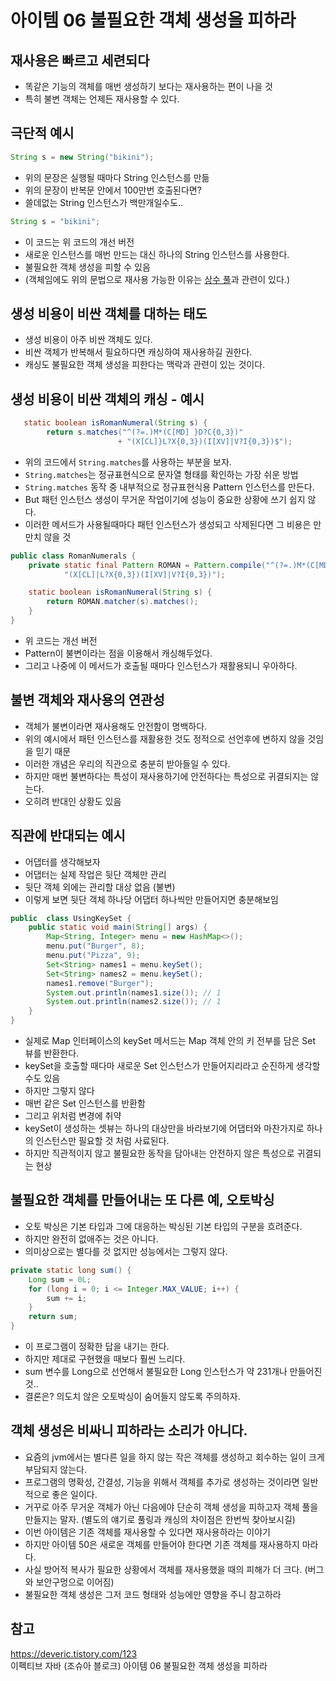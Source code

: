 # 아이템 06 불필요한 객체 생성을 피하라

## 재사용은 빠르고 세련되다
- 똑같은 기능의 객체를 매번 생성하기 보다는 재사용하는 편이 나을 것
- 특히 불변 객체는 언제든 재사용할 수 있다.

## 극단적 예시
```java
String s = new String("bikini");
```
- 위의 문장은 실행될 때마다 String 인스턴스를 만듦
- 위의 문장이 반복문 안에서 100만번 호출된다면? 
- 쓸데없는 String 인스턴스가 백만개일수도..

```java
String s = "bikini";
```
- 이 코드는 위 코드의 개선 버전
- 새로운 인스턴스를 매번 만드는 대신 하나의 String 인스턴스를 사용한다.
- 불필요한 객체 생성을 피할 수 있음
- (객체임에도 위의 문법으로 재사용 가능한 이유는 [상수 풀](https://deveric.tistory.com/123)과 관련이 있다.)

## 생성 비용이 비싼 객체를 대하는 태도

- 생성 비용이 아주 비싼 객체도 있다.
- 비싼 객체가 반복해서 필요하다면 캐싱하여 재사용하길 권한다.
- 캐싱도 불필요한 객체 생성을 피한다는 맥락과 관련이 있는 것이다.

## 생성 비용이 비싼 객체의 캐싱 - 예시
```java
   static boolean isRomanNumeral(String s) {
        return s.matches("^(?=.)M*(C[MD] }D?C{0,3})"
                        + "(X[CL]}L?X{0,3})(I[XV]|V?I{0,3})$");
```

- 위의 코드에서 `String.matches`를 사용하는 부분을 보자.
- `String.matches`는 정규표현식으로 문자열 형태를 확인하는 가장 쉬운 방법
- `String.matches` 동작 중 내부적으로 정규표현식용 Pattern 인스턴스를 만든다.
-  But 패턴 인스턴스 생성이 무거운 작업이기에 성능이 중요한 상황에 쓰기 쉽지 않다.
- 이러한 메서드가 사용될때마다 패턴 인스턴스가 생성되고 삭제된다면 그 비용은 만만치 않을 것
```java
public class RomanNumerals {
    private static final Pattern ROMAN = Pattern.compile("^(?=.)M*(C[MD]|D?C{0,3})" +
            "(X[CL]|L?X{0,3})(I[XV]|V?I{0,3})");

    static boolean isRomanNumeral(String s) {
        return ROMAN.matcher(s).matches();
    }
}
```

- 위 코드는 개선 버전
- Pattern이 불변이라는 점을 이용해서 캐싱해두었다.
- 그리고 나중에 이 메서드가 호출될 때마다 인스턴스가 재활용되니 우아하다.

## 불변 객체와 재사용의 연관성
- 객체가 불변이라면 재사용해도 안전함이 명백하다.
- 위의 예시에서 패턴 인스턴스를 재활용한 것도 정적으로 선언후에 변하지 않을 것임을 믿기 때문
- 이러한 개념은 우리의 직관으로 충분히 받아들일 수 있다.
- 하지만 매번 불변하다는 특성이 재사용하기에 안전하다는 특성으로 귀결되지는 않는다.
- 오히려 반대인 상황도 있음

## 직관에 반대되는 예시
- 어댑터를 생각해보자
- 어댑터는 실제 작업은 뒷단 객체만 관리
- 뒷단 객체 외에는 관리할 대상 없음 (불변)
- 이렇게 보면 뒷단 객체 하나당 어댑터 하나씩만 만들어지면 충분해보임
```java
public  class UsingKeySet {
    public static void main(String[] args) {
	    Map<String, Integer> menu = new HashMap<>(); 
	    menu.put("Burger", 8); 				   
	    menu.put("Pizza", 9);
	    Set<String> names1 = menu.keySet(); 
	    Set<String> names2 = menu.keySet(); 
	    names1.remove("Burger"); 
	    System.out.println(names1.size()); // 1 
	    System.out.println(names2.size()); // 1 
	} 
}
``` 
- 실제로 Map 인터페이스의 keySet 메서드는 Map 객체 안의 키 전부를 담은 Set 뷰를 반환한다.
- keySet을 호출할 때다마 새로운 Set 인스턴스가 만들어지리라고 순진하게 생각할 수도 있음
- 하지만 그렇지 않다 
- 매번 같은 Set 인스턴스를 반환함
- 그리고 위처럼 변경에 취약
- keySet이 생성하는 셋뷰는 하나의 대상만을 바라보기에 어댑터와 마찬가지로 하나의 인스턴스만 필요할 것 처럼 사료된다.
- 하지만 직관적이지 않고 불필요한 동작을 담아내는 안전하지 않은 특성으로 귀결되는 현상

## 불필요한 객체를 만들어내는 또 다른 예, 오토박싱
- 오토 박싱은 기본 타입과 그에 대응하는 박싱된 기본 타입의 구분을 흐려준다.
- 하지만 완전히 없애주는 것은 아니다.
- 의미상으로는 별다를 것 없지만 성능에서는 그렇지 않다.
```java
private static long sum() {
	Long sum = 0L;
	for (long i = 0; i <= Integer.MAX_VALUE; i++) {
		sum += i;
	}
	return sum;	
}
```
- 이 프로그램이 정확한 답을 내기는 한다.
- 하지만 제대로 구현했을 때보다 훨씬 느리다.
- sum 변수를 Long으로 선언해서 불필요한 Long 인스턴스가 약 231개나 만들어진 것..
- 결론은? 의도치 않은 오토박싱이 숨어들지 않도록 주의하자.

## 객체 생성은 비싸니 피하라는 소리가 아니다.
- 요즘의 jvm에서는 별다른 일을 하지 않는 작은 객체를 생성하고 회수하는 일이 크게 부담되지 않는다.
- 프로그램의 명확성, 간결성, 기능을 위해서 객체를 추가로 생성하는 것이라면 일반적으로 좋은 일이다.
- 거꾸로 아주 무거운 객체가 아닌 다음에야 단순히 객체 생성을 피하고자 객체 풀을 만들지는 말자. (별도의 얘기로 풀링과 캐싱의 차이점은 한번씩 찾아보시길)
- 이번 아이템은 기존 객체를 재사용할 수 있다면 재사용하라는 이야기
- 하지만 아이템 50은 새로운 객체를 만들어야 한다면 기존 객체를 재사용하지 마라다.
- 사실 방어적 복사가 필요한 상황에서 객체를 재사용했을 때의 피해가 더 크다. (버그와 보안구멍으로 이어짐)
- 불필요한 객체 생성은 그저 코드 형태와 성능에만 영향을 주니 참고하라

## 참고
https://deveric.tistory.com/123  
이펙티브 자바 (조슈아 블로크) 아이템 06 불필요한 객체 생성을 피하라
 
